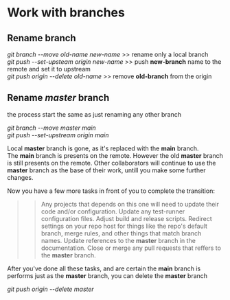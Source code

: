 # Work with branches

## Rename branch

_git branch --move old-name new-name_ >> rename only a local branch  
_git push --set-upsteam origin new-name_ >> push **new-branch** name to the remote and set it to upstream  
_git push origin --delete old-name_ >> remove **old-branch** from the origin

## Rename _master_ branch

the process start the same as just renaming any other branch

_git branch --move master main_  
_git push --set-upstream origin main_

Local **master** branch is gone, as it's replaced with the **main** branch.  
The **main** branch is presents on the remote. However the old **master** branch is still presents on the remote.
Other collaborators will continue to use the **master** branch as the base of their work,
untill you make some further changes.

Now you have a few more tasks in front of you to complete the transition:

> > Any projects that depends on this one will need to update their code and/or configuration.
> > Update any test-runner configuration files.
> > Adjust build and release scripts.
> > Redirect settings on your repo host for things like the repo's default branch, merge rules, and other things that match branch names.
> > Update references to the **master** branch in the documentation.
> > Close or merge any pull requests that reffers to the **master** branch.

After you've done all these tasks, and are certain the **main** branch is performs just as the **master** branch, you can delete the **master** branch

_git push origin --delete master_
